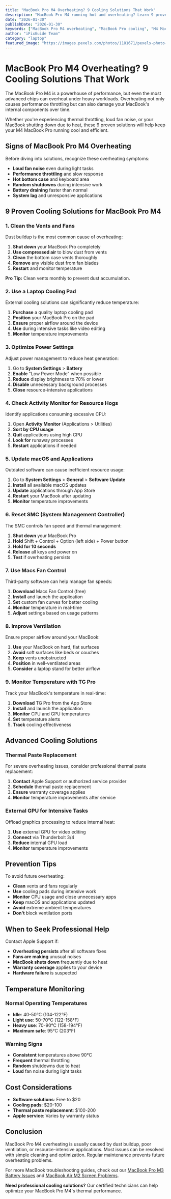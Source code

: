 ```yaml
---
title: "MacBook Pro M4 Overheating? 9 Cooling Solutions That Work"
description: "MacBook Pro M4 running hot and overheating? Learn 9 proven cooling solutions to prevent thermal throttling and extend your laptop's lifespan."
date: "2026-01-30"
publishDate: "2026-01-30"
keywords: ["MacBook Pro M4 overheating", "MacBook Pro cooling", "M4 MacBook thermal issues", "MacBook Pro temperature fix", "MacBook Pro fan problems"]
author: "iFixGuide Team"
category: "laptop"
featured_image: "https://images.pexels.com/photos/1181671/pexels-photo-1181671.jpeg?auto=compress&cs=tinysrgb&w=1200"
---
```


# MacBook Pro M4 Overheating? 9 Cooling Solutions That Work

The MacBook Pro M4 is a powerhouse of performance, but even the most advanced chips can overheat under heavy workloads. Overheating not only causes performance throttling but can also damage your MacBook's internal components over time.

Whether you're experiencing thermal throttling, loud fan noise, or your MacBook shutting down due to heat, these 9 proven solutions will help keep your M4 MacBook Pro running cool and efficient.

## Signs of MacBook Pro M4 Overheating

Before diving into solutions, recognize these overheating symptoms:

- **Loud fan noise** even during light tasks
- **Performance throttling** and slow response
- **Hot bottom case** and keyboard area
- **Random shutdowns** during intensive work
- **Battery draining** faster than normal
- **System lag** and unresponsive applications

## 9 Proven Cooling Solutions for MacBook Pro M4

### 1. Clean the Vents and Fans

Dust buildup is the most common cause of overheating:

1. **Shut down** your MacBook Pro completely
2. **Use compressed air** to blow dust from vents
3. **Clean** the bottom case vents thoroughly
4. **Remove** any visible dust from fan blades
5. **Restart** and monitor temperature

**Pro Tip:** Clean vents monthly to prevent dust accumulation.

### 2. Use a Laptop Cooling Pad

External cooling solutions can significantly reduce temperature:

1. **Purchase** a quality laptop cooling pad
2. **Position** your MacBook Pro on the pad
3. **Ensure** proper airflow around the device
4. **Use** during intensive tasks like video editing
5. **Monitor** temperature improvements

### 3. Optimize Power Settings

Adjust power management to reduce heat generation:

1. Go to **System Settings** > **Battery**
2. **Enable** "Low Power Mode" when possible
3. **Reduce** display brightness to 70% or lower
4. **Disable** unnecessary background processes
5. **Close** resource-intensive applications

### 4. Check Activity Monitor for Resource Hogs

Identify applications consuming excessive CPU:

1. Open **Activity Monitor** (Applications > Utilities)
2. **Sort by CPU usage**
3. **Quit** applications using high CPU
4. **Look for** runaway processes
5. **Restart** applications if needed

### 5. Update macOS and Applications

Outdated software can cause inefficient resource usage:

1. Go to **System Settings** > **General** > **Software Update**
2. **Install** all available macOS updates
3. **Update** applications through App Store
4. **Restart** your MacBook after updating
5. **Monitor** temperature improvements

### 6. Reset SMC (System Management Controller)

The SMC controls fan speed and thermal management:

1. **Shut down** your MacBook Pro
2. **Hold** Shift + Control + Option (left side) + Power button
3. **Hold for 10 seconds**
4. **Release** all keys and power on
5. **Test** if overheating persists

### 7. Use Macs Fan Control

Third-party software can help manage fan speeds:

1. **Download** Macs Fan Control (free)
2. **Install** and launch the application
3. **Set** custom fan curves for better cooling
4. **Monitor** temperature in real-time
5. **Adjust** settings based on usage patterns

### 8. Improve Ventilation

Ensure proper airflow around your MacBook:

1. **Use** your MacBook on hard, flat surfaces
2. **Avoid** soft surfaces like beds or couches
3. **Keep** vents unobstructed
4. **Position** in well-ventilated areas
5. **Consider** a laptop stand for better airflow

### 9. Monitor Temperature with TG Pro

Track your MacBook's temperature in real-time:

1. **Download** TG Pro from the App Store
2. **Install** and launch the application
3. **Monitor** CPU and GPU temperatures
4. **Set** temperature alerts
5. **Track** cooling effectiveness

## Advanced Cooling Solutions

### Thermal Paste Replacement

For severe overheating issues, consider professional thermal paste replacement:

1. **Contact** Apple Support or authorized service provider
2. **Schedule** thermal paste replacement
3. **Ensure** warranty coverage applies
4. **Monitor** temperature improvements after service

### External GPU for Intensive Tasks

Offload graphics processing to reduce internal heat:

1. **Use** external GPU for video editing
2. **Connect** via Thunderbolt 3/4
3. **Reduce** internal GPU load
4. **Monitor** temperature improvements

## Prevention Tips

To avoid future overheating:

- **Clean** vents and fans regularly
- **Use** cooling pads during intensive work
- **Monitor** CPU usage and close unnecessary apps
- **Keep** macOS and applications updated
- **Avoid** extreme ambient temperatures
- **Don't** block ventilation ports

## When to Seek Professional Help

Contact Apple Support if:

- **Overheating persists** after all software fixes
- **Fans are making** unusual noises
- **MacBook shuts down** frequently due to heat
- **Warranty coverage** applies to your device
- **Hardware failure** is suspected

## Temperature Monitoring

### Normal Operating Temperatures
- **Idle**: 40-50°C (104-122°F)
- **Light use**: 50-70°C (122-158°F)
- **Heavy use**: 70-90°C (158-194°F)
- **Maximum safe**: 95°C (203°F)

### Warning Signs
- **Consistent** temperatures above 90°C
- **Frequent** thermal throttling
- **Random** shutdowns due to heat
- **Loud** fan noise during light tasks

## Cost Considerations

- **Software solutions**: Free to $20
- **Cooling pads**: $20-100
- **Thermal paste replacement**: $100-200
- **Apple service**: Varies by warranty status

## Conclusion

MacBook Pro M4 overheating is usually caused by dust buildup, poor ventilation, or resource-intensive applications. Most issues can be resolved with simple cleaning and optimization. Regular maintenance prevents future overheating problems.

For more MacBook troubleshooting guides, check out our [MacBook Pro M3 Battery Issues](/troubleshooting/laptop/macbook-pro-m3-battery-draining-fast) and [MacBook Air M2 Screen Problems](/troubleshooting/laptop/macbook-air-m2-screen-flickering).

**Need professional cooling solutions?** Our certified technicians can help optimize your MacBook Pro M4's thermal performance.

